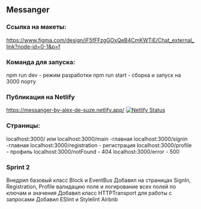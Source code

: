 ## Messanger

### Ссылка на макеты:

https://www.figma.com/design/jF5fFFzgGOxQeB4CmKWTiE/Chat_external_link?node-id=0-1&p=f

### Команда для запуска:

npm run dev - режим разработки
npm run start - сборка и запуск на 3000 порту

### Публикация на Netlify

https://messanger-by-alex-de-suze.netlify.app/
[![Netlify Status](https://api.netlify.com/api/v1/badges/c577baf2-4deb-4ab3-bdac-0edf04fe8944/deploy-status)](https://app.netlify.com/sites/messanger-by-alex-de-suze/deploys)

### Страницы:

localhost:3000/ или localhost:3000/main -главная
localhost:3000/signin -главная
localhost:3000/registration - регистрация
localhost:3000/profile - профиль
localhost:3000/notFound - 404
localhost:3000/error - 500

### Sprint 2

Внедрил базовый класс Block и EventBus
Добавил на страницах SignIn, Registration, Profile валидацию поле и логирование всех полей по ключам и значения
Добавил класс HTTPTransport для работы с запросами
Добавил ESlint и Stylelint Airbnb
